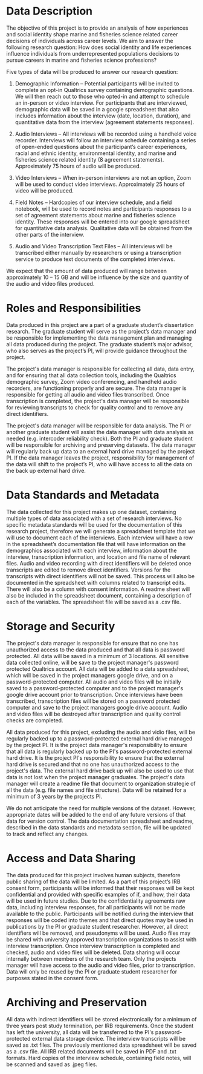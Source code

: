 # Data Description
The objective of this project is to provide an analysis of how experiences and social identity shape marine and fisheries science related career decisions of individuals across career levels. We aim to answer the following research question: 
How does social identity and life experiences influence individuals from underrepresented populations decisions to pursue careers in marine and fisheries science professions?

Five types of data will be produced to answer our research question: 
1.	Demographic Information – Potential participants will be invited to complete an opt-in Qualtrics survey containing demographic questions. We will then reach out to those who opted-in and attempt to schedule an in-person or video interview. For participants that are interviewed, demographic data will be saved in a google spreadsheet that also includes information about the interview (date, location, duration), and quantitative data from the interview (agreement statements responses).

2.	Audio Interviews – All interviews will be recorded using a handheld voice recorder. Interviews will follow an interview schedule containing a series of open-ended questions about the participant’s career experiences, racial and ethnic identity, environmental identity, and marine and fisheries science related identity (8 agreement statements). Approximately 75 hours of audio will be produced.

3.	Video Interviews – When in-person interviews are not an option, Zoom will be used to conduct video interviews. Approximately 25 hours of video will be produced.

4.	Field Notes – Hardcopies of our interview schedule, and a field notebook, will be used to record notes and participants responses to a set of agreement statements about marine and fisheries science identity. These responses will be entered into our google spreadsheet for quantitative data analysis. Qualitative data will be obtained from the other parts of the interview. 

5.	Audio and Video Transcription Text Files – All interviews will be transcribed either manually by researchers or using a transcription service to produce text documents of the completed interviews. 

We expect that the amount of data produced will range between approximately 10 – 15 GB and will be influence by the size and quantity of the audio and video files produced.

# Roles and Responsibilities
Data produced in this project are a part of a graduate student’s dissertation research. The graduate student will serve as the project’s data manager and be responsible for implementing the data management plan and managing all data produced during the project. The graduate student’s major advisor, who also serves as the project’s PI, will provide guidance throughout the project. 

The project's data manager is responsible for collecting all data, data entry, and for ensuring that all data collection tools, including the Qualtrics demographic survey, Zoom video conferencing, and handheld audio recorders, are functioning properly and are secure. The data manager is responsible for getting all audio and video files transcribed. Once transcription is completed, the project's data manager will be responsible for reviewing transcripts to check for quality control and to remove any direct identifiers. 

The project's data manager will be responsible for data analysis. The PI or another graduate student will assist the data manager with data analysis as needed (e.g. intercoder reliability check). Both the PI and graduate student will be responsible for archiving and preserving datasets. The data manager will regularly back up data to an external hard drive managed by the project PI. If the data manager leaves the project, responsibility for management of the data will shift to the project’s PI, who will have access to all the data on the back up external hard drive.

# Data Standards and Metadata
The data collected for this project makes up one dataset, containing multiple types of data associated with a set of research interviews. No specific metadata standards will be used for the documentation of this research project, therefore we will generate a spreadsheet template that we will use to document each of the interviews. Each interview will have a row in the spreadsheet’s documentation file that will have information on the demographics associated with each interview, information about the interview, transcription information, and location and file name of relevant files. Audio and video recording with direct identifiers will be deleted once transcripts are edited to remove direct identifiers. Versions for the transcripts with direct identifiers will not be saved. This process will also be documented in the spreadsheet with columns related to transcript edits. There will also be a column with consent information. A readme sheet will also be included in the spreadsheet document, containing a description of each of the variables. The spreadsheet file will be saved as a .csv file.


# Storage and Security
The project's data manager is responsible for ensure that no one has unauthorized access to the data produced and that all data is password protected. All data will be saved in a minimum of 3 locations. All sensitive data collected online, will be save to the project manager's password protected Qualtrics account. All data will be added to a data spreadsheet, which will be saved in the project managers google drive, and on a password-protected computer. All audio and video files will be initially saved to a password-protected computer and to the project manager's google drive account prior to transcription. Once interviews have been transcribed, transcription files will be stored on a password protected computer and save to the project managers google drive account. Audio and video files will be destroyed after transcription and quality control checks are completed.

All data produced for this project, excluding the audio and vidio files, will be regularly backed up to a password-protected external hard drive managed by the project PI. It is the project data manager's responsibility to ensure that all data is regularly backed up to the PI's password-protected external hard drive. It is the project PI's responsibility to ensure that the external hard drive is secured and that no one has unauthorized access to the project's data. The external hard drive back up will also be used to use that data is not lost when the project manager graduates. The project's data manager will create a readme file that document to organization strategie of all the data (e.g. file names and file structure). Data will be retained for a minimum of 3 years by the projects PI.

We do not anticipate the need for multiple versions of the dataset. However, appropriate dates will be added to the end of any future versions of that data for version control. The data documentation spreadsheet and readme, described in the data standards and metadata section, file will be updated to track and reflect any changes.

# Access and Data Sharing
The data produced for this project involves human subjects, therefore public sharing of the data will be limited. As a part of this project’s IRB consent form, participants will be informed that their responses will be kept confidential and provided with specific examples of if, and how, their data will be used in future studies. Due to the confidentiality agreements raw data, including interview responses, for all participants will not be made available to the public. Participants will be notified during the interview that responses will be coded into themes and that direct quotes may be used in publications by the PI or graduate student researcher. However, all direct identifiers will be removed, and pseudonyms will be used. Audio files may be shared with university approved transcription organizations to assist with interview transcription. Once interview transcription is completed and checked, audio and video files will be deleted. Data sharing will occur internally between members of the research team. Only the projects manager will have access to the audio and video files, prior to transcription. Data will only be reused by the PI or graduate student researcher for purposes stated in the consent form.

# Archiving and Preservation
All data with indirect identifiers will be stored electronically for a minimum of three years post study termination, per IRB requirements. Once the student has left the university, all data will be transferred to the PI's password-protected external data storage device. The interview transcripts will be saved as .txt files. The previously mentioned data spreadsheet will be saved as a .csv file. All IRB related documents will be saved in PDF and .txt formats. Hard copies of the interview schedule, containing field notes, will be scanned and saved as .jpeg files.

